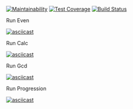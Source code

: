 [![Maintainability](https://api.codeclimate.com/v1/badges/fb188b5b1a0b0a8bf449/maintainability)](https://codeclimate.com/github/turchinskki/project-lvl1-s364/maintainability)
[![Test Coverage](https://api.codeclimate.com/v1/badges/fb188b5b1a0b0a8bf449/test_coverage)](https://codeclimate.com/github/turchinskki/project-lvl1-s364/test_coverage)
 [![Build Status](https://travis-ci.org/turchinskki/project-lvl1-s364.svg?branch=master)](https://travis-ci.org/turchinskki/project-lvl1-s364)
  
 Run Even
 
[![asciicast](https://asciinema.org/a/Tz5w9Puao1Mq0AA3We0vfo4s6.png)](https://asciinema.org/a/Tz5w9Puao1Mq0AA3We0vfo4s6)
 
 Run Calc 
 
[![asciicast](https://asciinema.org/a/Uqh173db3CYWU4HlwquBwXy6S.png)](https://asciinema.org/a/Uqh173db3CYWU4HlwquBwXy6S)
 
 Run Gcd
 
 [![asciicast](https://asciinema.org/a/8wZSoCAQzmN0YZVo8zg9oriek.png)](https://asciinema.org/a/8wZSoCAQzmN0YZVo8zg9oriek)
 
 Run Progression
 
 [![asciicast](https://asciinema.org/a/T6JDF9P25YDfTwnIAWAjpll6A.png)](https://asciinema.org/a/T6JDF9P25YDfTwnIAWAjpll6A)

